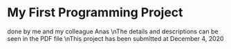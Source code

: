 # My First Programming Project
done by me and my colleague Anas
\nThe details and descriptions can be seen in the PDF file
\nThis project has been submitted at December 4, 2020
